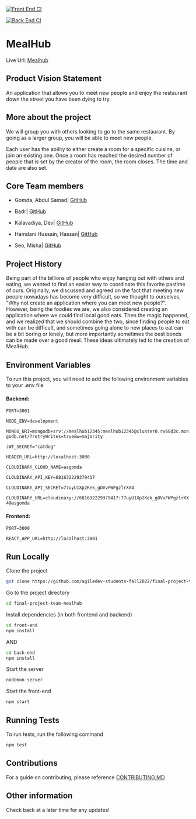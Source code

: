 [![Front End CI](https://github.com/agiledev-students-fall2022/final-project-team-mealhub/actions/workflows/front-end.yml/badge.svg)](https://github.com/agiledev-students-fall2022/final-project-team-mealhub/actions/workflows/front-end.yml)

[![Back End CI](https://github.com/agiledev-students-fall2022/final-project-team-mealhub/actions/workflows/back-end.yml/badge.svg)](https://github.com/agiledev-students-fall2022/final-project-team-mealhub/actions/workflows/back-end.yml)

# MealHub

Live Url: [Mealhub](https://mealhub.vercel.app)

## Product Vision Statement

An application that allows you to meet new people and enjoy the restaurant down the street you have been dying to try.

## More about the project

We will group you with others looking to go to the same restaurant. By going as a larger group, you will be able to meet new people.

Each user has the ability to either create a room for a specific cuisine, or join an existing one. Once a room has reached the desired number of people that is set by the creator of the room, the room closes. The time and date are also set.

## Core Team members

-   Gomda, Abdul Samad| <a href="https://github.com/asgomda">GitHub</a></br>

-   Badr| <a href="https://github.com/ubadr">GitHub</a></br>

-   Kalavadiya, Dev| <a href="https://github.com/Dev-Kalavadia">GitHub</a></br>

-   Hamdani Hussain, Hassan| <a href="https://github.com/hassanhamdani"> GitHub</a></br>

-   Seo, Misha| <a href="https://github.com/mishaseo"> GitHub </a>

## Project History

Being part of the billions of people who enjoy hanging out with others and eating, we wanted to find an easier way to coordinate this favorite pastime of ours. Originally, we discussed and agreed on the fact that meeting new people nowadays has become very difficult, so we thought to ourselves, "Why not create an application where you can meet new people?". However, being the foodies we are, we also considered creating an application where we could find local good eats. Then the magic happened, and we realized that we should combine the two, since finding people to eat with can be difficult, and sometimes going alone to new places to eat can be a bit boring or lonely, but more importantly sometimes the best bonds can be made over a good meal. These ideas ultimately led to the creation of MealHub.

## Environment Variables

To run this project, you will need to add the following environment variables to your .env file

#### Backend:

`PORT=3001`

`NODE_ENV=development`

`MONGO_URI=mongodb+srv://mealhub12345:mealhub12345@cluster0.rx68d3c.mongodb.net/?retryWrites=true&w=majority`

`JWT_SECRET="catdog"`

`HEADER_URL=http://localhost:3000`

`CLOUDINARY_CLOUD_NAME=asgomda`

`CLOUDINARY_API_KEY=681632229379417`

`CLOUDINARY_API_SECRET=77uyU1Xp2Kek_gOVvFWPgzlrXX4`

`CLOUDINARY_URL=cloudinary://681632229379417:77uyU1Xp2Kek_gOVvFWPgzlrXX4@asgomda`

#### Frontend:

`PORT=3000`

`REACT_APP_URL=http://localhost:3001`

## Run Locally

Clone the project

```bash
git clone https://github.com/agiledev-students-fall2022/final-project-team-mealhub.git
```

Go to the project directory

```bash
cd final-project-team-mealhub
```

Install dependencies (in both frontend and backend)

```bash
cd front-end
npm install
```

AND

```bash
cd back-end
npm install
```

Start the server

```bash
nodemon server
```

Start the front-end

```bash
npm start
```

## Running Tests

To run tests, run the following command

```bash
npm test
```

## Contributions

For a guide on contributing, please reference <a href="https://github.com/agiledev-students-fall2022/final-project-team-mealhub/blob/master/CONTRIBUTING.md">CONTRIBUTING.MD</a>

## Other information

Check back at a later time for any updates!

